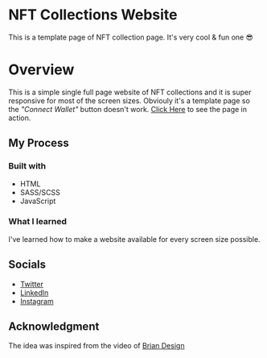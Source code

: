 # NFT Collections Website
This is a template page of NFT collection page. It's very cool & fun one 😎

# Overview
This is a simple single full page website of NFT collections and it is super responsive for most of the screen sizes. Obviouly it's a template page so the _"Connect Wallet"_ button doesn't work. [Click Here](https://nft-collection-page.netlify.app) to see the page in action.

## My Process

### Built with

* HTML
* SASS/SCSS
* JavaScript

### What I learned
I've learned how to make a website available for every screen size possible.

## Socials
* [Twitter](https://twitter.com/subhajitroycode)
* [LinkedIn](https://www.linkedin.com/in/subhajitroycode/)
* [Instagram](https://www.instagram.com/subhajitroycode/)

## Acknowledgment
The idea was inspired from the video of [Brian Design](https://www.youtube.com/watch?v=Nf-99id8kq0)
